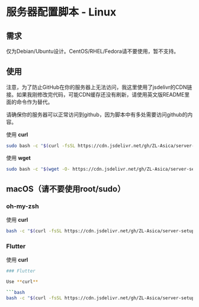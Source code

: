 # 服务器配置脚本 - Linux

## 需求

仅为Debian/Ubuntu设计。CentOS/RHEL/Fedora请不要使用，暂不支持。

## 使用

注意，为了防止GitHub在你的服务器上无法访问，我这里使用了jsdelivr的CDN链接。如果我刚修改完代码，可能CDN缓存还没有刷新，请使用英文版README里面的命令作为替代。

请确保你的服务器可以正常访问到github，因为脚本中有多处需要访问github的内容。

使用 **curl**

```bash
sudo bash -c "$(curl -fsSL https://cdn.jsdelivr.net/gh/ZL-Asica/server-setup-scripts@main/setup.sh)"
```

使用 **wget**

```bash
sudo bash -c "$(wget -O- https://cdn.jsdelivr.net/gh/ZL-Asica/server-setup-scripts@main/setup.sh)"
```

## macOS（请不要使用root/sudo）

### oh-my-zsh

使用 **curl**

```bash
bash -c "$(curl -fsSL https://cdn.jsdelivr.net/gh/ZL-Asica/server-setup-scripts@main/mac_oh-my-zsh.sh)"
```

### Flutter

使用 **curl**

```bash
### Flutter

Use **curl**

```bash
bash -c "$(curl -fsSL https://cdn.jsdelivr.net/gh/ZL-Asica/server-setup-scripts@main/mac_flutter.sh)"
```
